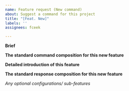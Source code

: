 ```yaml
---
name: Feature request (New command)
about: Suggest a command for this project
title: "[Feat. New]"
labels: ''
assignees: fceek

---
```


**Brief**


**The standard command composition for this new feature**

**Detailed introduction of this feature**

**The standard response composition for this new feature**

*Any optional configurations/ sub-features*
